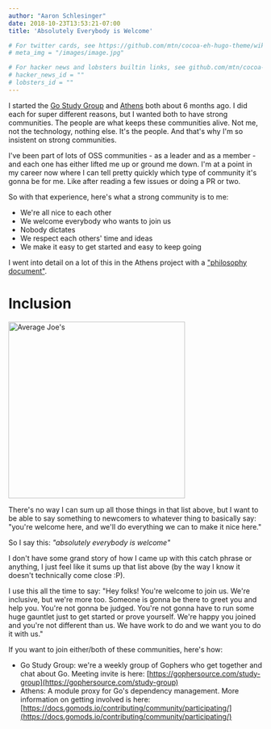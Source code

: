 ```yaml
---
author: "Aaron Schlesinger"
date: 2018-10-23T13:53:21-07:00
title: 'Absolutely Everybody is Welcome'

# For twitter cards, see https://github.com/mtn/cocoa-eh-hugo-theme/wiki/Twitter-cards
# meta_img = "/images/image.jpg"

# For hacker news and lobsters builtin links, see github.com/mtn/cocoa-eh-hugo-theme/wiki/Social-Links
# hacker_news_id = ""
# lobsters_id = ""
---
```


I started the [Go Study Group](https://gophersource.com/study-group) and [Athens](https://docs.gomods.io) both about 6 months ago. I did each for super different reasons, but I wanted both to have strong communities. The people are what keeps these communities alive. Not me, not the technology, nothing else. It's the people. And that's why I'm so insistent on strong communities.

I've been part of lots of OSS communities - as a leader and as a member - and each one has either lifted me up or ground me down. I'm at a point in my career now where I can tell pretty quickly which type of community it's gonna be for me. Like after reading a few issues or doing a PR or two.

So with that experience, here's what a strong community is to me:

- We're all nice to each other
- We welcome everybody who wants to join us
- Nobody dictates
- We respect each others' time and ideas
- We make it easy to get started and easy to keep going

I went into detail on a lot of this in the Athens project with a ["philosophy document"](https://github.com/gomods/athens/blob/master/PHILOSOPHY.md).

# Inclusion

<img src="/images/avg-joes.png" alt="Average Joe's" style="width:350px;" />

There's no way I can sum up all those things in that list above, but I want to be able to say something to newcomers to whatever thing to basically say: "you're welcome here, and we'll do everything we can to make it nice here."

So I say this: _"absolutely everybody is welcome"_

I don't have some grand story of how I came up with this catch phrase or anything, I just feel like it sums up that list above (by the way I know it doesn't technically come close :P).

I use this all the time to say: "Hey folks! You're welcome to join us. We're inclusive, but we're more too. Someone is gonna be there to greet you and help you. You're not gonna be judged. You're not gonna have to run some huge gauntlet just to get started or prove yourself. We're happy you joined and you're not different than us. We have work to do and we want you to do it with us."

If you want to join either/both of these communities, here's how:

- Go Study Group: we're a weekly group of Gophers who get together and chat about Go. Meeting invite is here: [https://gophersource.com/study-group](https://gophersource.com/study-group)
- Athens: A module proxy for Go's dependency management. More information on getting involved is here: [https://docs.gomods.io/contributing/community/participating/](https://docs.gomods.io/contributing/community/participating/)
